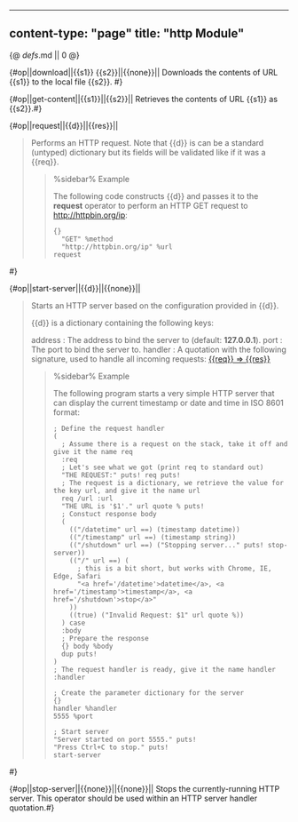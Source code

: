 -----
content-type: "page"
title: "http Module"
-----
{@ _defs_.md || 0 @}

{#op||download||{{s1}} {{s2}}||{{none}}||
Downloads the contents of URL {{s1}} to the local file {{s2}}. #}

{#op||get-content||{{s1}}||{{s2}}||
Retrieves the contents of URL {{s1}} as {{s2}}.#}

{#op||request||{{d}}||{{res}}||
> Performs an HTTP request. Note that {{d}} is can be a standard (untyped) dictionary but its fields will be validated like if it was a {{req}}.
>
> > %sidebar%
> > Example
> > 
> > The following code constructs {{d}} and passes it to the **request** operator to perform an HTTP GET request to <http://httpbin.org/ip>:
> > 
> >     {}
> >       "GET" %method
> >       "http://httpbin.org/ip" %url
> >     request
 #}

{#op||start-server||{{d}}||{{none}}||
> Starts an HTTP server based on the configuration provided in {{d}}.
> 
> {{d}} is a dictionary containing the following keys:
> 
> address
> : The address to bind the server to (default: **127.0.0.1**).
> port
> : The port to bind the server to.
> handler
> : A quotation with the following signature, used to handle all incoming requests: [{{req}} &rArr; {{res}}](class:kwd)
> 
> > %sidebar%
> > Example
> > 
> > The following program starts a very simple HTTP server that can display the current timestamp or date and time in ISO 8601 format:
> > 
> >     ; Define the request handler
> >     (
> >       ; Assume there is a request on the stack, take it off and give it the name req
> >       :req
> >       ; Let's see what we got (print req to standard out)
> >       "THE REQUEST:" puts! req puts!
> >       ; The request is a dictionary, we retrieve the value for the key url, and give it the name url
> >       req /url :url
> >       "THE URL is '$1'." url quote % puts!
> >       ; Constuct response body
> >       (
> >         (("/datetime" url ==) (timestamp datetime))
> >         (("/timestamp" url ==) (timestamp string))
> >         (("/shutdown" url ==) ("Stopping server..." puts! stop-server))
> >         (("/" url ==) (
> >           ; this is a bit short, but works with Chrome, IE, Edge, Safari
> >           "<a href='/datetime'>datetime</a>, <a href='/timestamp'>timestamp</a>, <a href='/shutdown'>stop</a>"
> >         ))
> >         ((true) ("Invalid Request: $1" url quote %))
> >       ) case
> >       :body
> >       ; Prepare the response
> >       {} body %body
> >       dup puts!
> >     )
> >     ; The request handler is ready, give it the name handler
> >     :handler
> >     
> >     ; Create the parameter dictionary for the server
> >     {}
> >     handler %handler
> >     5555 %port
> >     
> >     ; Start server
> >     "Server started on port 5555." puts!
> >     "Press Ctrl+C to stop." puts!
> >     start-server
 #}

{#op||stop-server||{{none}}||{{none}}||
Stops the currently-running HTTP server. This operator should be used within an HTTP server handler quotation.#}